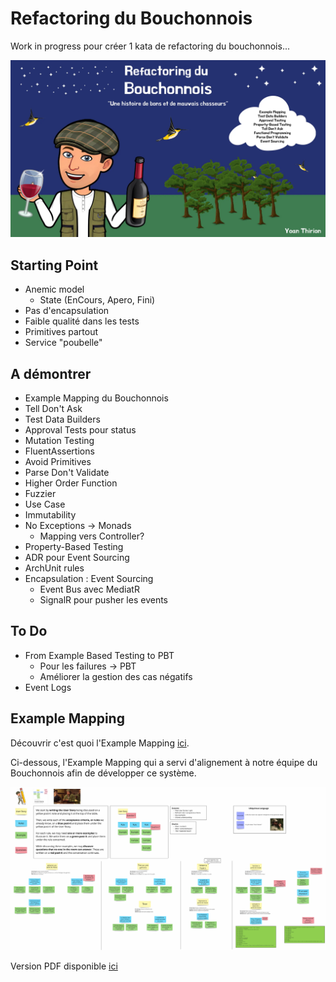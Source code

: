 # Refactoring du Bouchonnois
Work in progress pour créer 1 kata de refactoring du bouchonnois...

![Refactoring du Bouchonnois](img/refactoring-du-bouchonnois.webp)

## Starting Point
- Anemic model
	- State (EnCours, Apero, Fini)
- Pas d'encapsulation
- Faible qualité dans les tests
- Primitives partout
- Service "poubelle"

## A démontrer
- Example Mapping du Bouchonnois
- Tell Don't Ask
- Test Data Builders
- Approval Tests pour status
- Mutation Testing
- FluentAssertions
- Avoid Primitives
- Parse Don't Validate
- Higher Order Function
- Fuzzier
- Use Case
- Immutability
- No Exceptions -> Monads
	- Mapping vers Controller?
- Property-Based Testing
- ADR pour Event Sourcing
- ArchUnit rules
- Encapsulation : Event Sourcing
	- Event Bus avec MediatR
	- SignalR pour pusher les events

	
## To Do
- From Example Based Testing to PBT
	- Pour les failures -> PBT
	- Améliorer la gestion des cas négatifs
- Event Logs

## Example Mapping
Découvrir c'est quoi l'Example Mapping [ici](https://xtrem-tdd.netlify.app/Flavours/example-mapping).

Ci-dessous, l'Example Mapping qui a servi d'alignement à notre équipe du Bouchonnois afin de développer ce système.

![Refactoring du Bouchonnois](example-mapping/example-mapping.webp)

Version PDF disponible [ici](example-mapping/example-mapping.pdf)